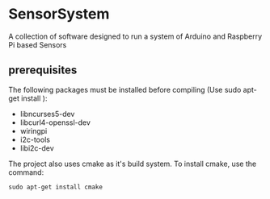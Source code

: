 # SensorSystem
A collection of software designed to run a system of Arduino and Raspberry Pi based Sensors

## prerequisites
The following packages must be installed before compiling (Use sudo apt-get install <name>):
- libncurses5-dev
- libcurl4-openssl-dev
- wiringpi
- i2c-tools
- libi2c-dev

The project also uses cmake as it's build system. To install cmake, use the command:

    sudo apt-get install cmake
